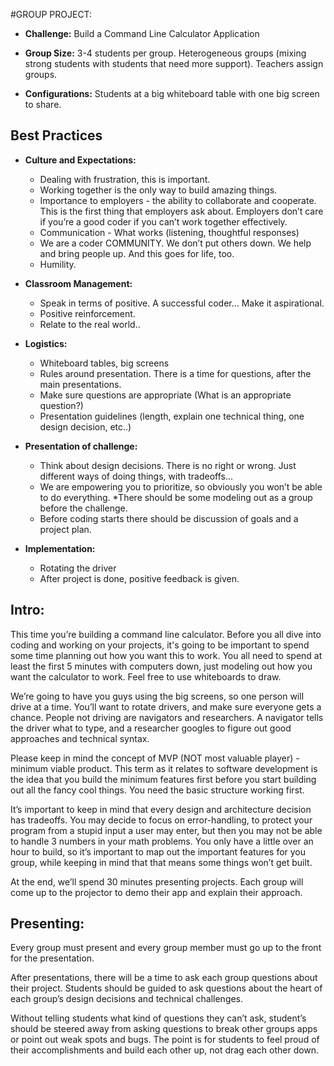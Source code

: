 #GROUP PROJECT:
+ **Challenge:** Build a Command Line Calculator Application

+ **Group Size:** 3-4 students per group. Heterogeneous groups (mixing strong students with students that need more support). Teachers assign groups.

+ **Configurations:** Students at a big whiteboard table with one big screen to share.

## Best Practices
+ **Culture and Expectations:**
  * Dealing with frustration, this is important.
  * Working together is the only way to build amazing things.
  * Importance to employers - the ability to collaborate and cooperate. This is the first thing that employers ask about. Employers don’t care if you’re a good coder if you can’t work together effectively.
  * Communication - What works (listening, thoughtful responses)
  * We are a coder COMMUNITY. We don’t put others down. We help and bring people up. And this goes for life, too.
  * Humility.

+ **Classroom Management:**
  + Speak in terms of positive. A successful coder… Make it aspirational.
  + Positive reinforcement.
  + Relate to the real world..

+ **Logistics:**
  * Whiteboard tables, big screens
  * Rules around presentation. There is a time for questions, after the main presentations.
  * Make sure questions are appropriate (What is an appropriate question?)
  * Presentation guidelines (length, explain one technical thing, one design decision, etc..)

+ **Presentation of challenge:**
  * Think about design decisions. There is no right or wrong. Just different ways of doing things, with tradeoffs…
  * We are empowering you to prioritize, so obviously you won’t be able to do everything.
  *There should be some modeling out as a group before the challenge.
  * Before coding starts there should be discussion of goals and a project plan.

+ **Implementation:**
  + Rotating the driver
  + After project is done, positive feedback is given.



## Intro: 
This time you’re building a command line calculator. Before you all dive into coding and working on your projects, it's going to be important to spend some time planning out how you want this to work. You all need to spend at least the first 5 minutes with computers down, just modeling out how you want the calculator to work. Feel free to use whiteboards to draw.

We’re going to have you guys using the big screens, so one person will drive at a time. You’ll want to rotate drivers, and make sure everyone gets a chance. People not driving are navigators and researchers. A navigator tells the driver what to type, and a researcher googles to figure out good approaches and technical syntax. 

Please keep in mind the concept of MVP (NOT most valuable player) - minimum viable product. This term as it relates to software development is the idea that you build the minimum features first before you start building out all the fancy cool things. You need the basic structure working first.

It’s important to keep in mind that every design and architecture decision has tradeoffs. You may decide to focus on error-handling, to protect your program from a stupid input a user may enter, but then you may not be able to handle 3 numbers in your math problems. You only have a little over an hour to build, so it’s important to map out the important features for you group,  while keeping in mind that that means some things won’t get built.

At the end, we’ll spend 30 minutes presenting projects. Each group will come up to the projector to demo their app and explain their approach.


## Presenting: 
Every group must present and every group member must go up to the front for the presentation. 

After presentations, there will be a time to ask each group questions about their project. Students should be guided to ask questions about the heart of each group’s design decisions and technical challenges.

Without telling students what kind of questions they can’t ask, student’s should be steered away from asking questions to break other groups apps or point out weak spots and bugs. The point is for students to feel proud of their accomplishments and build each other up, not drag each other down. 
